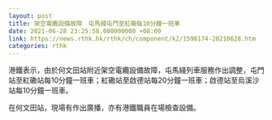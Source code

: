 ```yaml
---
layout: post
title: 架空電纜設備故障　屯馬綫屯門至紅磡每10分鐘一班車
date: 2021-06-28 23:25:58.000000000 +08:00
link: https://news.rthk.hk/rthk/ch/component/k2/1598174-20210628.htm
categories: rthk
---
```


港鐵表示，由於何文田站附近架空電纜設備故障，屯馬綫列車服務作出調整，屯門站至紅磡站每10分鐘一班車；紅磡站至啟德站每20分鐘一班車；啟德站至烏溪沙站每10分鐘一班車。

在何文田站，現場有作出廣播，亦有港鐵職員在場檢查設備。
